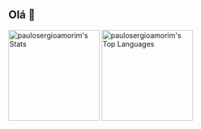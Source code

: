 ## Olá 👋

<!--
**paulosergioamorim/paulosergioamorim** is a ✨ _special_ ✨ repository because its `README.md` (this file) appears on your GitHub profile.

Here are some ideas to get you started:

- 🔭 I’m currently working on ...
- 🌱 I’m currently learning ...
- 👯 I’m looking to collaborate on ...
- 🤔 I’m looking for help with ...
- 💬 Ask me about ...
- 📫 How to reach me: ...
- 😄 Pronouns: ...
- ⚡ Fun fact: ...
-->

<div>
  <img height="180em" alt="paulosergioamorim's Stats" src="https://github-readme-stats.vercel.app/api?username=paulosergioamorim&theme=default&show_icons=true&hide_border=false&count_private=true">
  <img height="180em" alt="paulosergioamorim's Top Languages" src="https://github-readme-stats.vercel.app/api/top-langs/?username=paulosergioamorim&theme=default&show_icons=true&hide_border=false&layout=compact">
</div>
